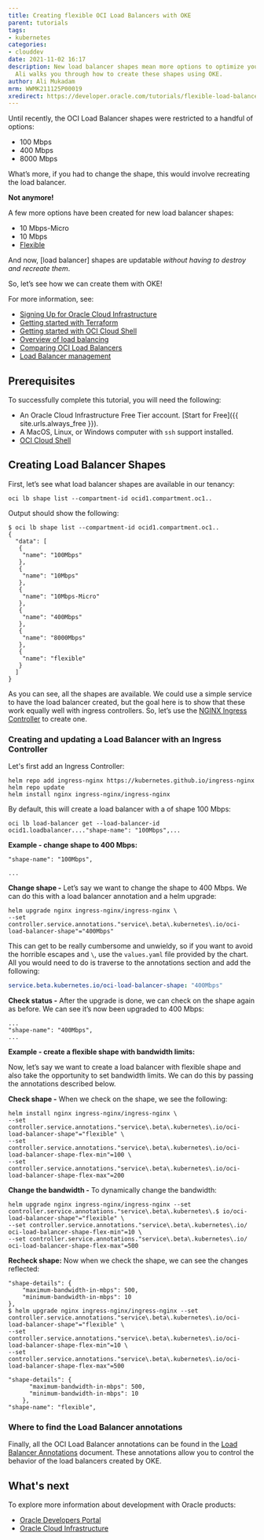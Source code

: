 ```yaml
---
title: Creating flexible OCI Load Balancers with OKE
parent: tutorials
tags:
- kubernetes
categories:
- clouddev
date: 2021-11-02 16:17
description: New load balancer shapes mean more options to optimize your configuration.
  Ali walks you through how to create these shapes using OKE.
author: Ali Mukadam
mrm: WWMK211125P00019
xredirect: https://developer.oracle.com/tutorials/flexible-load-balancers-oke/
---
```

Until recently, the OCI Load Balancer shapes were restricted to a handful of options:  

* 100 Mbps
* 400 Mbps
* 8000 Mbps

What’s more, if you had to change the shape, this would involve recreating the load balancer.

**Not anymore!**

A few more options have been created for new load balancer shapes:

* 10 Mbps-Micro
* 10 Mbps
* [Flexible][]

And now, [load balancer] shapes are updatable *without having to destroy and recreate them*.  

So, let’s see how we can create them with OKE!  

For more information, see:  

* [Signing Up for Oracle Cloud Infrastructure][]
* [Getting started with Terraform][]
* [Getting started with OCI Cloud Shell][]
* [Overview of load balancing][]
* [Comparing OCI Load Balancers][]
* [Load Balancer management][]

## Prerequisites

To successfully complete this tutorial, you will need the following:

* An Oracle Cloud Infrastructure Free Tier account. [Start for Free]({{ site.urls.always_free }}).
* A MacOS, Linux, or Windows computer with `ssh` support installed.
* [OCI Cloud Shell][]

## Creating Load Balancer Shapes

First, let’s see what load balancer shapes are available in our tenancy:  

```console
oci lb shape list --compartment-id ocid1.compartment.oc1..  
```

Output should show the following:  

```console
$ oci lb shape list --compartment-id ocid1.compartment.oc1..   
{ 
  "data": [
   {
    "name": "100Mbps"
   },
   {
    "name": "10Mbps"
   },
   {
    "name": "10Mbps-Micro"
   },
   {
    "name": "400Mbps"
   },
   {
    "name": "8000Mbps"
   },
   {
    "name": "flexible"
   }
  ]
}
```

As you can see, all the shapes are available. We could use a simple service to have the load balancer created, but the goal here is to show that these work equally well with ingress controllers.  So, let’s use the [NGINX Ingress Controller] to create one.

### Creating and updating a Load Balancer with an Ingress Controller

Let's first add an Ingress Controller:

```console
helm repo add ingress-nginx https://kubernetes.github.io/ingress-nginx
helm repo update
helm install nginx ingress-nginx/ingress-nginx
```

By default, this will create a load balancer with a of shape 100 Mbps:

```console
oci lb load-balancer get --load-balancer-id ocid1.loadbalancer...."shape-name": "100Mbps",...
```

**Example - change shape to 400 Mbps:**

```console
"shape-name": "100Mbps",

...
```

**Change shape -** Let’s say we want to change the shape to 400 Mbps. We can do this with a load balancer annotation and a helm upgrade:  

```console
helm upgrade nginx ingress-nginx/ingress-nginx \
--set controller.service.annotations."service\.beta\.kubernetes\.io/oci-load-balancer-shape"="400Mbps"
```

This can get to be really cumbersome and unwieldy, so if you want to avoid the horrible escapes and `\`, use the `values.yaml` file provided by the chart. All you would need to do is traverse to the annotations section and add the following:  

```yaml
service.beta.kubernetes.io/oci-load-balancer-shape: "400Mbps"
```

**Check status -** After the upgrade is done, we can check on the shape again as before. We can see it’s now been upgraded to 400 Mbps:  

```console
...
"shape-name": "400Mbps",
...
```

**Example - create a flexible shape with bandwidth limits:**

Now, let’s say we want to create a load balancer with flexible shape and also take the opportunity to set bandwidth limits. We can do this by passing the annotations described below.  

**Check shape -** When we check on the shape, we see the following:  

```console
helm install nginx ingress-nginx/ingress-nginx \ 
--set controller.service.annotations."service\.beta\.kubernetes\.io/oci-load-balancer-shape"="flexible" \ 
--set controller.service.annotations."service\.beta\.kubernetes\.io/oci-load-balancer-shape-flex-min"=100 \ 
--set controller.service.annotations."service\.beta\.kubernetes\.io/oci-load-balancer-shape-flex-max"=200
```

**Change the bandwidth -** To dynamically change the bandwidth:  

```console
helm upgrade nginx ingress-nginx/ingress-nginx --set controller.service.annotations."service\.beta\.kubernetes\.$ io/oci-load-balancer-shape"="flexible" \
--set controller.service.annotations."service\.beta\.kubernetes\.io/ oci-load-balancer-shape-flex-min"=10 \
--set controller.service.annotations."service\.beta\.kubernetes\.io/
oci-load-balancer-shape-flex-max"=500
```

**Recheck shape:** Now when we check the shape, we can see the changes reflected:

```console
"shape-details": {
    "maximum-bandwidth-in-mbps": 500,
    "minimum-bandwidth-in-mbps": 10 
},                                                                                                                                                                                        
$ helm upgrade nginx ingress-nginx/ingress-nginx --set controller.service.annotations."service\.beta\.kubernetes\.io/oci-load-balancer-shape"="flexible" \
--set controller.service.annotations."service\.beta\.kubernetes\.io/oci-load-balancer-shape-flex-min"=10 \
--set controller.service.annotations."service\.beta\.kubernetes\.io/oci-load-balancer-shape-flex-max"=500
```

```console
"shape-details": {          
      "maximum-bandwidth-in-mbps": 500,
      "minimum-bandwidth-in-mbps": 10
    },
"shape-name": "flexible",
```


### Where to find the Load Balancer annotations

Finally, all the OCI Load Balancer annotations can be found in the [Load Balancer Annotations] document. These annotations allow you to control the behavior of the load balancers created by OKE.

## What's next

To explore more information about development with Oracle products:

* [Oracle Developers Portal](https://developer.oracle.com/)
* [Oracle Cloud Infrastructure](https://www.oracle.com/cloud/)

<!--- links -->

[Signing Up for Oracle Cloud Infrastructure]: https://docs.oracle.com/iaas/Content/GSG/Tasks/signingup.htm
[Getting started with Terraform]: https://docs.oracle.com/en-us/iaas/Content/API/SDKDocs/terraformgettingstarted.htm
[Getting started with OCI Cloud Shell]: https://docs.oracle.com/en-us/iaas/Content/API/Concepts/cloudshellintro.htm
[Overview of load balancing]: https://docs.oracle.com/en-us/iaas/Content/Balance/Concepts/balanceoverview.htm
[Comparing OCI Load Balancers]: https://www.ateam-oracle.com/post/comparing-oci-load-balancers
[Load Balancer management]: https://docs.oracle.com/en-us/iaas/Content/Balance/Tasks/managingloadbalancer.htm#console

[NGINX Ingress Controller]: https://kubernetes.github.io/ingress-nginx/

[OCI Cloud Shell]: https://docs.oracle.com/en-us/iaas/Content/API/Concepts/cloudshellintro.htm

[Flexible]: https://blogs.oracle.com/cloud-infrastructure/post/announcing-oracle-cloud-infrastructure-flexible-load-balancing

[Load Balancer Annotations]: https://github.com/oracle/oci-cloud-controller-manager/blob/master/docs/load-balancer-annotations.md
